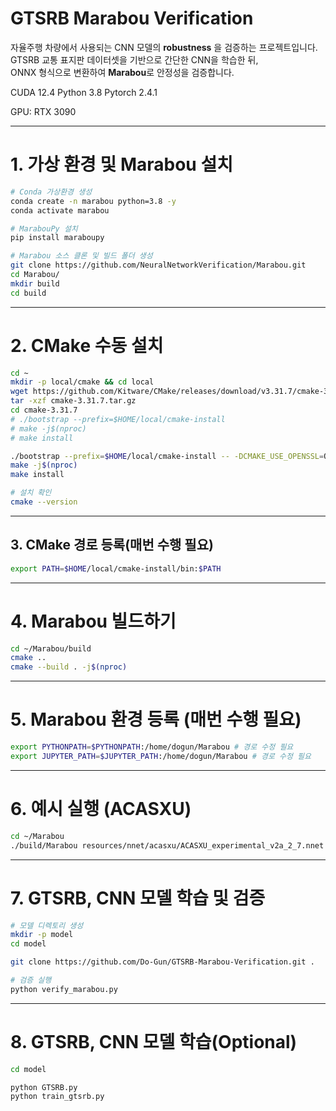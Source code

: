 #  GTSRB Marabou Verification

자율주행 차량에서 사용되는 CNN 모델의 **robustness** 을 검증하는 프로젝트입니다.  
GTSRB 교통 표지판 데이터셋을 기반으로 간단한 CNN을 학습한 뒤,  
ONNX 형식으로 변환하여 **Marabou**로 안정성을 검증합니다.

CUDA 12.4
Python 3.8
Pytorch 2.4.1

GPU: RTX 3090

---

# 1. 가상 환경 및 Marabou 설치

```bash
# Conda 가상환경 생성
conda create -n marabou python=3.8 -y
conda activate marabou

# MarabouPy 설치
pip install maraboupy

# Marabou 소스 클론 및 빌드 폴더 생성
git clone https://github.com/NeuralNetworkVerification/Marabou.git
cd Marabou/
mkdir build
cd build
```

---
# 2. CMake 수동 설치 

```bash
cd ~
mkdir -p local/cmake && cd local
wget https://github.com/Kitware/CMake/releases/download/v3.31.7/cmake-3.31.7.tar.gz
tar -xzf cmake-3.31.7.tar.gz
cd cmake-3.31.7
# ./bootstrap --prefix=$HOME/local/cmake-install
# make -j$(nproc)
# make install

./bootstrap --prefix=$HOME/local/cmake-install -- -DCMAKE_USE_OPENSSL=OFF
make -j$(nproc)
make install

# 설치 확인
cmake --version
```

---
## 3. CMake 경로 등록(매번 수행 필요)
```bash
export PATH=$HOME/local/cmake-install/bin:$PATH
```

---
# 4. Marabou 빌드하기
```bash
cd ~/Marabou/build
cmake ..
cmake --build . -j$(nproc)
```

---
# 5. Marabou 환경 등록 (매번 수행 필요)
```bash
export PYTHONPATH=$PYTHONPATH:/home/dogun/Marabou # 경로 수정 필요
export JUPYTER_PATH=$JUPYTER_PATH:/home/dogun/Marabou # 경로 수정 필요
```

---
# 6. 예시 실행 (ACASXU)
```bash
cd ~/Marabou
./build/Marabou resources/nnet/acasxu/ACASXU_experimental_v2a_2_7.nnet resources/properties/acas_property_3.txt
```

---
# 7. GTSRB, CNN 모델 학습 및 검증
```bash
# 모델 디렉토리 생성
mkdir -p model
cd model

git clone https://github.com/Do-Gun/GTSRB-Marabou-Verification.git .

# 검증 실행
python verify_marabou.py
```
---

# 8. GTSRB, CNN 모델 학습(Optional)
```bash
cd model

python GTSRB.py
python train_gtsrb.py
```



